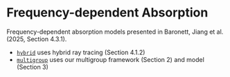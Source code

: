 # Frequency-dependent Absorption

Frequency-dependent absorption models presented in Baronett, Jiang et al. (2025, Section 4.3.1).
- [`hybrid`](https://github.com/sabaronett/irrad_disk/tree/main/athena/models/dsharp_abs/hybrid) uses hybrid ray tracing (Section 4.1.2)
- [`multigroup`](https://github.com/sabaronett/irrad_disk/tree/main/athena/models/dsharp_abs/multigroup) uses our multigroup framework (Section 2) and model (Section 3)
